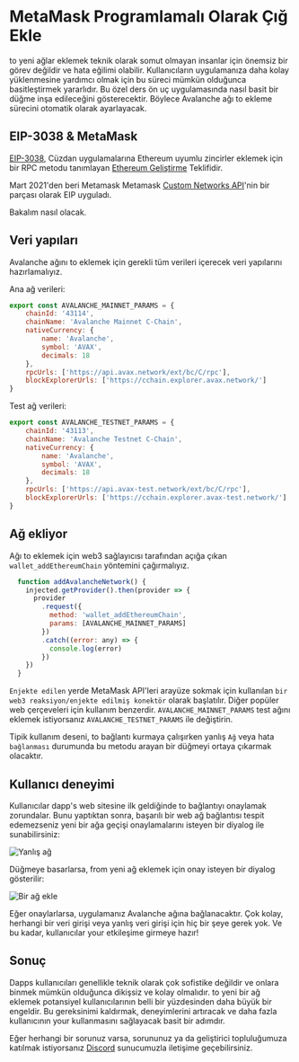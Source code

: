 # MetaMask Programlamalı Olarak Çığ Ekle

to yeni ağlar eklemek teknik olarak somut olmayan insanlar için önemsiz bir görev değildir ve hata eğilimi olabilir. Kullanıcıların uygulamanıza daha kolay yüklenmesine yardımcı olmak için bu süreci mümkün olduğunca basitleştirmek yararlıdır. Bu özel ders ön uç uygulamasında nasıl basit bir düğme inşa edileceğini gösterecektir. Böylece Avalanche ağı to ekleme sürecini otomatik olarak ayarlayacak.

## EIP-3038 & MetaMask

[EIP-3038](https://eips.ethereum.org/EIPS/eip-3085), Cüzdan uygulamalarına Ethereum uyumlu zincirler eklemek için bir RPC metodu tanımlayan [Ethereum Geliştirme](https://eips.ethereum.org/) Teklifidir.

Mart 2021'den beri Metamask Metamask [Custom Networks API](https://consensys.net/blog/metamask/connect-users-to-layer-2-networks-with-the-metamask-custom-networks-api/)'nin bir parçası olarak EIP uyguladı.

Bakalım nasıl olacak.

## Veri yapıları

Avalanche ağını to eklemek için gerekli tüm verileri içerecek veri yapılarını hazırlamalıyız.

Ana ağ verileri:

```javascript
export const AVALANCHE_MAINNET_PARAMS = {
    chainId: '43114',
    chainName: 'Avalanche Mainnet C-Chain',
    nativeCurrency: {
        name: 'Avalanche',
        symbol: 'AVAX',
        decimals: 18
    },
    rpcUrls: ['https://api.avax.network/ext/bc/C/rpc'],
    blockExplorerUrls: ['https://cchain.explorer.avax.network/']
}
```

Test ağ verileri:

```javascript
export const AVALANCHE_TESTNET_PARAMS = {
    chainId: '43113',
    chainName: 'Avalanche Testnet C-Chain',
    nativeCurrency: {
        name: 'Avalanche',
        symbol: 'AVAX',
        decimals: 18
    },
    rpcUrls: ['https://api.avax-test.network/ext/bc/C/rpc'],
    blockExplorerUrls: ['https://cchain.explorer.avax-test.network/']
}
```

## Ağ ekliyor

Ağı to eklemek için web3 sağlayıcısı tarafından açığa çıkan `wallet_addEthereumChain` yöntemini çağırmalıyız.

```javascript
  function addAvalancheNetwork() {
    injected.getProvider().then(provider => {
      provider
        .request({
          method: 'wallet_addEthereumChain',
          params: [AVALANCHE_MAINNET_PARAMS]
        })
        .catch((error: any) => {
          console.log(error)
        })
    })
  }
```

`Enjekte edilen` yerde MetaMask API'leri arayüze sokmak için kullanılan `bir web3 reaksiyon/enjekte edilmiş konektör` olarak başlatılır. Diğer popüler web çerçeveleri için kullanım benzerdir. `AVALANCHE_MAINNET_PARAMS` test ağını eklemek istiyorsanız `AVALANCHE_TESTNET_PARAMS` ile değiştirin.

Tipik kullanım deseni, to bağlantı kurmaya çalışırken yanlış `Ağ` veya hata `bağlanması` durumunda bu metodu arayan bir düğmeyi ortaya çıkarmak olacaktır.

## Kullanıcı deneyimi

Kullanıcılar dapp's web sitesine ilk geldiğinde to bağlantıyı onaylamak zorundalar. Bunu yaptıktan sonra, başarılı bir web ağ bağlantısı tespit edemezseniz yeni bir ağa geçişi onaylamalarını isteyen bir diyalog ile sunabilirsiniz:

![Yanlış ağ](../../../.gitbook/assets/add-avalanche-to-metamask-01-wrong-network.png)

Düğmeye basarlarsa, from yeni ağ eklemek için onay isteyen bir diyalog gösterilir:

![Bir ağ ekle](../../../.gitbook/assets/add-avalanche-to-metamask-02-add-network.png)

Eğer onaylarlarsa, uygulamanız Avalanche ağına bağlanacaktır. Çok kolay, herhangi bir veri girişi veya yanlış veri girişi için hiç bir şeye gerek yok. Ve bu kadar, kullanıcılar your etkileşime girmeye hazır!

## Sonuç

Dapps kullanıcıları genellikle teknik olarak çok sofistike değildir ve onlara binmek mümkün olduğunca dikişsiz ve kolay olmalıdır. to yeni bir ağ eklemek potansiyel kullanıcılarının belli bir yüzdesinden daha büyük bir engeldir. Bu gereksinimi kaldırmak, deneyimlerini artıracak ve daha fazla kullanıcının your kullanmasını sağlayacak basit bir adımdır.

Eğer herhangi bir sorunuz varsa, sorununuz ya da geliştirici topluluğumuza katılmak istiyorsanız [Discord](https://chat.avalabs.org/) sunucumuzla iletişime geçebilirsiniz.


